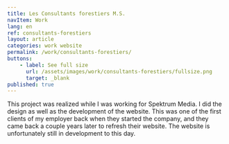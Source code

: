 ```yaml
---
title: Les Consultants forestiers M.S.
navItem: Work
lang: en
ref: consultants-forestiers
layout: article
categories: work website
permalink: /work/consultants-forestiers/
buttons:
    - label: See full size
      url: /assets/images/work/consultants-forestiers/fullsize.png
      target: _blank
published: true
---
```


This project was realized while I was working for Spektrum Media. I did the design as well as the development of the website. This was one of the first clients of my employer back when they started the company, and they came back a couple years later to refresh their website. The website is unfortunately still in development to this day.